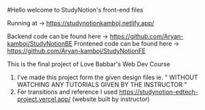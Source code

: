 #Hello welcome to StudyNotion's front-end files

Running at -> https://studynotionkamboj.netlify.app/

Backend code can be found here -> https://github.com/Aryan-kamboj/StudyNotionBE
Frontened code can be found here -> https://github.com/Aryan-kamboj/StudyNotionFE

This is the final project of Love Babbar's Web Dev Course 
1. I've made this project form the given design files ie. " WITHOUT WATCHING ANY TUTORIALS GIVEN BY THE INSTRUCTOR "
2. For transitions and reference I used https://studynotion-edtech-project.vercel.app/ (website built by instructor)
